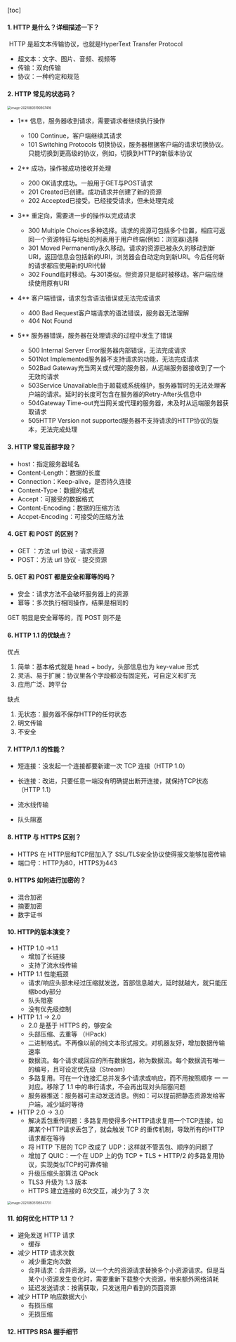 [toc]

#### 1. HTTP 是什么？详细描述一下？

​	HTTP 是超文本传输协议，也就是HyperText Transfer Protocol

- 超文本：文字、图片、音频、视频等
- 传输：双向传输
- 协议：一种约定和规范

#### 2. HTTP 常见的状态码？

<img src="https://happychan.oss-cn-shenzhen.aliyuncs.com/img/image-20210605190937416.png" alt="image-20210605190937416" style="zoom:50%;" />

- 1** 信息，服务器收到请求，需要请求者继续执行操作
    - 100 Continue，客户端继续其请求
    - 101 Switching Protocols 切换协议，服务器根据客户端的请求切换协议。只能切换到更高级的协议，例如，切换到HTTP的新版本协议

- 2** 成功，操作被成功接收并处理
    - 200 OK请求成功。一般用于GET与POST请求
    - 201 Created已创建。成功请求并创建了新的资源
    - 202 Accepted已接受。已经接受请求，但未处理完成
- 3** 重定向，需要进一步的操作以完成请求
    - 300 Multiple Choices多种选择。请求的资源可包括多个位置，相应可返回一个资源特征与地址的列表用于用户终端(例如：浏览器)选择
    - 301 Moved Permanently永久移动。请求的资源已被永久的移动到新URI，返回信息会包括新的URI，浏览器会自动定向到新URI。今后任何新的请求都应使用新的URI代替
    - 302 Found临时移动。与301类似。但资源只是临时被移动。客户端应继续使用原有URI
- 4** 客户端错误，请求包含语法错误或无法完成请求
    - 400 Bad Request客户端请求的语法错误，服务器无法理解
    - 404 Not Found
- 5** 服务器错误，服务器在处理请求的过程中发生了错误
    - 500 Internal Server Error服务器内部错误，无法完成请求
    - 501Not Implemented服务器不支持请求的功能，无法完成请求
    - 502Bad Gateway充当网关或代理的服务器，从远端服务器接收到了一个无效的请求
    - 503Service Unavailable由于超载或系统维护，服务器暂时的无法处理客户端的请求。延时的长度可包含在服务器的Retry-After头信息中
    - 504Gateway Time-out充当网关或代理的服务器，未及时从远端服务器获取请求
    - 505HTTP Version not supported服务器不支持请求的HTTP协议的版本，无法完成处理

#### 3. HTTP 常见首部字段？

- host：指定服务器域名
- Content-Length：数据的长度
- Connection：Keep-alive，是否持久连接
- Content-Type：数据的格式
- Accept：可接受的数据格式
- Content-Encoding：数据的压缩方法
- Accpet-Encoding：可接受的压缩方法

#### 4. GET 和 POST 的区别？

- GET ：方法 url 协议 - 请求资源
- POST：方法 url 协议 - 提交资源

#### 5. GET 和 POST 都是安全和幂等的吗？

- 安全：请求方法不会破坏服务器上的资源 
- 幂等：多次执行相同操作，结果是相同的

GET 明显是安全幂等的，而 POST 则不是

#### 6. HTTP 1.1 的优缺点？

优点

1. 简单：基本格式就是 head + body，头部信息也为 key-value 形式
2. 灵活、易于扩展：协议里各个字段都没有固定死，可自定义和扩充
3. 应用广泛、跨平台

缺点

1. 无状态：服务器不保存HTTP的任何状态
2. 明文传输
3. 不安全

#### 7. HTTP/1.1 的性能？

- 短连接：没发起一个连接都要新建一次 TCP 连接（HTTP 1.0）
- 长连接：改进，只要任意一端没有明确提出断开连接，就保持TCP状态（HTTP 1.1）

- 流水线传输
- 队头阻塞

#### 8. HTTP 与 HTTPS 区别？

- HTTPS 在 HTTP层和TCP层加入了 SSL/TLS安全协议使得报文能够加密传输
- 端口号：HTTP为80，HTTPS为443

#### 9.  HTTPS 如何进行加密的？

- 混合加密
- 摘要加密
- 数字证书

#### 10. HTTP的版本演变？

- HTTP 1.0 ->1.1 
    - 增加了长链接
    - 支持了流水线传输
- HTTP 1.1 性能瓶颈
    - 请求/响应头部未经过压缩就发送，首部信息越大，延时就越大，就只能压缩body部分
    - 队头阻塞
    - 没有优先级控制
- HTTP 1.1 -> 2.0
    - 2.0 是基于 HTTPS 的，够安全
    - 头部压缩、去重等 （HPack）
    - 二进制格式。不再像以前的纯文本形式报文。对机器友好，增加数据传输速率
    - 数据流。每个请求或回应的所有数据包，称为数据流。每个数据流有唯一的编号，且可设定优先级（Stream）
    - 多路复用。可在一个连接汇总并发多个请求或响应，而不用按照顺序 一 一 对应。移除了 1.1 中的串行请求，不会再出现对头阻塞问题
    - 服务器推送：服务器可主动发送消息。例如：可以提前把静态资源发给客户端，减少延时等待
- HTTP 2.0 -> 3.0
    - 解决丢包重传问题：多路复用使得多个HTTP请求复用一个TCP连接，如果某个HTTP请求丢包了，就会触发 TCP 的重传机制，导致所有的HTTP请求都在等待
    - 将 HTTP 下层的 TCP 改成了 UDP：这样就不管丢包、顺序的问题了
    - 增加了 QUIC：一个在 UDP 上的伪 TCP + TLS + HTTP/2 的多路复用协议，实现类似TCP的可靠传输
    - 升级压缩头部算法 QPack
    - TLS3 升级为 1.3 版本
    - HTTPS 建立连接的 6次交互，减少为了 3 次

<img src="https://happychan.oss-cn-shenzhen.aliyuncs.com/img/image-20210605195547731.png" alt="image-20210605195547731" style="zoom:50%;" />



#### 11. 如何优化 HTTP 1.1 ？

- 避免发送 HTTP 请求
    - 缓存
- 减少 HTTP 请求次数
    - 减少重定向次数
    - 合并请求：合并资源，以一个大的资源请求替换多个小资源请求。但是当某个小资源发生变化时，需要重新下载整个大资源，带来额外网络消耗
    - 延迟发送请求：按需获取，只发送用户看到的页面资源
- 减少 HTTP 响应数据大小
    - 有损压缩
    - 无损压缩

#### 12. HTTPS RSA 握手细节

























